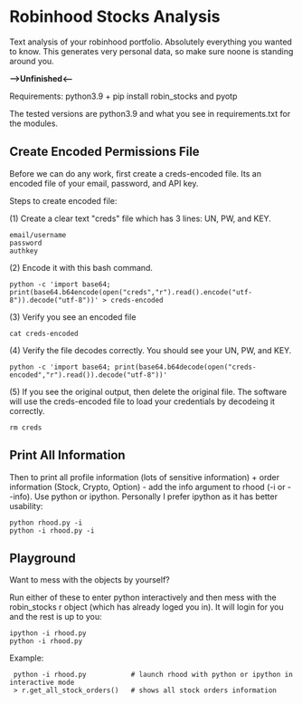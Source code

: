 # Robinhood Stocks Analysis

Text analysis of your robinhood portfolio. Absolutely everything you wanted to know. This generates very personal data, so make sure noone is standing around you.

**-->Unfinished<--**

Requirements: python3.9 + pip install robin_stocks and pyotp

The tested versions are python3.9 and what you see in requirements.txt for the modules.

## Create Encoded Permissions File

Before we can do any work, first create a creds-encoded file. Its an encoded file of your email, password, and API key.

Steps to create encoded file:

(1) Create a clear text "creds" file which has 3 lines: UN, PW, and KEY.

    email/username
    password
    authkey

(2) Encode it with this bash command.

    python -c 'import base64; print(base64.b64encode(open("creds","r").read().encode("utf-8")).decode("utf-8"))' > creds-encoded

(3) Verify you see an encoded file

    cat creds-encoded

(4) Verify the file decodes correctly. You should see your UN, PW, and KEY.

    python -c 'import base64; print(base64.b64decode(open("creds-encoded","r").read()).decode("utf-8"))'

(5) If you see the original output, then delete the original file. The software will use the creds-encoded file to load your credentials by decodeing it correctly.

    rm creds

## Print All Information

Then to print all profile information (lots of sensitive information) + order information (Stock, Crypto, Option) - add the info argument to rhood (-i or --info). Use python or ipython. Personally I prefer ipython as it has better usability:

    python rhood.py -i
    python -i rhood.py -i

## Playground

Want to mess with the objects by yourself?

Run either of these to enter python interactively and then mess with the robin_stocks r object (which has already loged you in). It will login for you and the rest is up to you:

    ipython -i rhood.py
    python -i rhood.py

Example:

     python -i rhood.py           # launch rhood with python or ipython in interactive mode
     > r.get_all_stock_orders()   # shows all stock orders information